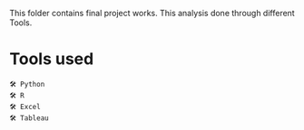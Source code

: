 This folder contains final project works.
This analysis done through different Tools.
# Tools used
    🛠 Python
    🛠 R
    🛠 Excel
    🛠 Tableau
    
